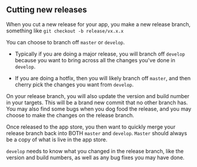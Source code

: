 ## Cutting new releases

When you cut a new release for your app, you make a new release branch, something like `git checkout -b release/vx.x.x`

You can choose to branch off `master` or `develop`. 

* Typically if you are doing a major release, you will branch off `develop` because you want to bring across all the changes you've done in `develop`.

* If you are doing a hotfix, then you will likely branch off `master`, and then cherry pick the changes you want from `develop`.

On your release branch, you will also update the version and build number in your targets. This will be a brand new commit that no other branch has. You may also find some bugs when you dog food the release, and you may choose to make the changes on the release branch.

Once released to the app store, you then want to quickly merge your release branch back into BOTH `master` and `develop`. `Master` should always be a copy of what is live in the app store.

`develop` needs to know what you changed in the release branch, like the version and build numbers, as well as any bug fixes you may have done.